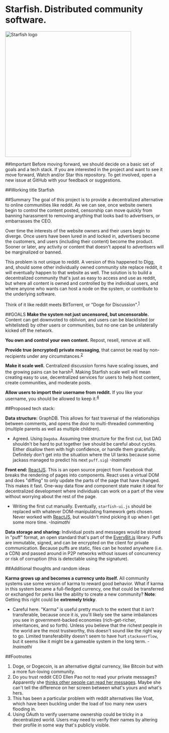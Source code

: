 # Starfish. Distributed community software.

<img src="http://i.imgur.com/DHHroH1.png" alt="Starfish logo" height="400">

##Important
Before moving forward, we should decide on a basic set of goals and a tech stack. If you are interested in the project and want to see it move forward, Watch and/or Star this repository. To get involved, open a new issue at GitHub with your feedback or suggestions. 

##Working title
Starfish

##Summary
The goal of this project is to provide a decentralized alternative to online communities like reddit. As we can see, once website owners begin to control the content posted, censorship can move quickly from banning harassment to removing anything that looks bad to advertisers, or embarrasses the CEO. 

Over time the interests of the website owners and their users begin to diverge. Once users have been lured in and locked in, advertisers become the customers, and users (including their content) become the product. Sooner or later, any activity or content that doesn't appeal to advertisers will be marginalized or banned.

This problem is not unique to reddit. A version of this happened to Digg, and, should some other individually owned community site replace reddit, it will eventually happen to that website as well. The solution is to build a decentralized community that's just as easy to access and use as reddit, but where all content is owned and controlled by the individual users, and where anyone who wants can host a node on the system, or contribute to the underlying software.

Think of it like reddit meets BitTorrent, or "Doge for Discussion".<sup>[1](#footnotes)</sup>


##GOALS
**Make the system not just uncensored, but uncensorable.** Content can get downvoted to oblivion, and users can be blacklisted (or whitelisted) by other users or communities, but no one can be unilaterally kicked off the network. 

**You own and control your own content.** Repost, resell, remove at will. 

**Provide true (encrypted) private messaging**, that cannot be read by non-recipients under any circumstances.<sup>[2](#footnotes)</sup> 

**Make it scale well.** Centralized discussion forms have scaling issues, and the growing pains can be harsh<sup>[3](#footnotes)</sup>. Making Starfish scale well will mean creating easy to use, decentralized services for users to help host content, create communities, and moderate posts.

**Allow users to import their username from reddit.** If you like your username, you should be allowed to keep it.<sup>[4](#footnotes)</sup>


##Proposed tech stack:

**Data structure:** GraphDB. This allows for fast traversal of the relationships between comments, and opens the door to multi-threaded commenting (multiple parents as well as multiple children).

 - Agreed. Using `Dagoba`. Assuming tree structure for the first cut, but DAG shouldn't be hard to put together (we should be careful about cycles. Either disallow them with high confidence, or handle them gracefully. Definitely don't get into the situation where the UI tanks because some jackass managed to predict his next `puff.sig`) *-Inaimathi*

**Front end:** [ReactJS](http://facebook.github.io/react/). This is an open source project from Facebook that breaks the rendering of pages into components. React uses a virtual DOM and does "diffing" to only update the parts of the page that have changed. This makes it fast. One-way data flow and component state make it ideal for decentralized development where individuals can work on a part of the view without worrying about the rest of the page.

 - Writing the first cut manually. Eventually, `starfish-ui.js` should be replaced with whatever DOM-manipulating framework gets chosen. Never worked with [ReactJS](http://facebook.github.io/react/), but wouldn't mind picking it up when I get some more time. *-Inaimathi*

**Data storage and sharing:** Individual posts and messages would be stored in "puff" format, an open standard that's part of the [EveryBit.js](https://github.com/EveryBit-com/everybit.js) library. Puffs are immutable, signed, and can be encrypted on the client for private communication. Because puffs are static, files can be hosted anywhere (i.e. a CDN) and passed around in P2P networks without issues of concurrency or risk of corruption (this is detectable using the signature). 

##Additional thoughts and random ideas

**Karma grows up and becomes a currency unto itself.** All community systems use some version of karma to reward good behavior. What if karma in this system became a full-fledged currency, one that could be transferred or exchanged for perks like the ability to create a new community? **Note**: Getting this right could be **extremely tricky**.

 - Careful here. "Karma" is useful pretty much to the extent that it *isn't* transferable, because once it *is*, you'll likely see the same imbalances you see in government-backed economies (rich-get-richer, inheritances, and so forth). Unless you believe that the richest people in the world are the most trustworthy, this doesn't sound like the right way to go. Limited transferability doesn't seem to have hurt `stackoverflow`, but it seems like it might be a gameable system in the long term. *-Inaimathi*

<a name="footnotes"></a>
##Footnotes
1. Doge, or Dogecoin, is an alternative digital currency, like Bitcoin but with a more fun-loving community.
2. Do you trust reddit CEO Ellen Pao not to read your private messages? Apparently she [thinks other people can read her messages](https://www.reddit.com/r/KotakuInAction/comments/39i5g5/ellen_pao_posted_a_link_to_a_private_message_to/). Maybe she can't tell the difference on her screen between what's yours and what's hers.
3. This has been a particular problem with reddit alternatives like Voat, which have been buckling under the load of too many new users flooding in. 
4. Using OAuth to verify username ownership could be tricky in a decentralized world. Users may need to verify their names by altering their profile in some way that's publicly visible.

